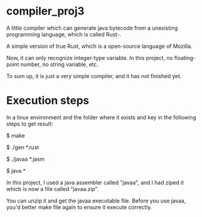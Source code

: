 # compiler_proj3

A little compiler which can generate java bytecode from a unexisting programming language, which is called Rust-.

A simple version of true Rust, which is a open-source language of Mozilla.

Now, it can only recognize integer-type variable. In this project, no floating-point number, no string variable, etc.

To sum up, it is just a very simple compiler, and it has not finished yet.

# Execution steps

In a linux environment and the folder where it exists and key in the following steps to get result:

$ make

$ ./gen *.rust

$ ./javaa *.jasm

$ java *

In this project, I used a java assembler called "javaa", and I had ziped it which is now a file called "javaa.zip".

You can unzip it and get the javaa executable file. Before you use javaa, you'd better make file again to ensure it execute correctly.
